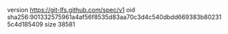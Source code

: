 version https://git-lfs.github.com/spec/v1
oid sha256:901332575961a4af56f8535d83aa70c3d4c540dbdd669383b802315c4d185409
size 38581
